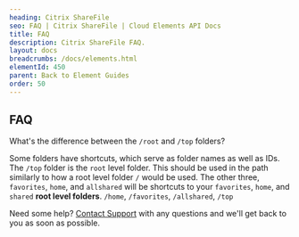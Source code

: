 ```yaml
---
heading: Citrix ShareFile
seo: FAQ | Citrix ShareFile | Cloud Elements API Docs
title: FAQ
description: Citrix ShareFile FAQ.
layout: docs
breadcrumbs: /docs/elements.html
elementId: 450
parent: Back to Element Guides
order: 50
---
```


## FAQ

What's the difference between the `/root` and `/top` folders?

Some folders have shortcuts, which serve as folder names as well as IDs.  The `/top` folder is the `root` level folder.  This should be used in the path similarly to how a root level folder `/` would be used.  The other three, `favorites`, `home`, and `allshared` will be shortcuts to your `favorites`, `home`, and `shared` __root level folders__.
`/home`, `/favorites`, `/allshared`, `/top`


Need some help? [Contact Support](mailto:support@cloud-elements.com) with any questions and we'll get back to you as soon as possible.
